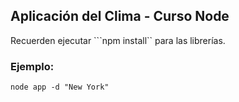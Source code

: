 ## Aplicación del Clima - Curso Node

Recuerden ejecutar ```npm install`` para las librerías.



### Ejemplo:
```
node app -d "New York"
```
